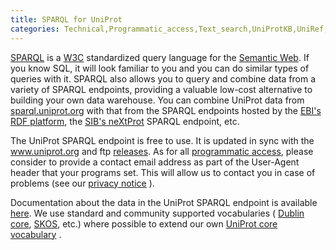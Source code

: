 ```yaml
---
title: SPARQL for UniProt
categories: Technical,Programmatic_access,Text_search,UniProtKB,UniRef,UniParc,help
---
```


[SPARQL](https://en.wikipedia.org/wiki/SPARQL) is a [W3C](https://en.wikipedia.org/wiki/World%5FWide%5FWeb%5FConsortium) standardized query language for the [Semantic Web](https://en.wikipedia.org/wiki/Semantic%5FWeb). If you know SQL, it will look familiar to you and you can do similar types of queries with it. SPARQL also allows you to query and combine data from a variety of SPARQL endpoints, providing a valuable low-cost alternative to building your own data warehouse. You can combine UniProt data from [sparql.uniprot.org](http://sparql.uniprot.org/) with that from the SPARQL endpoints hosted by the [EBI's RDF platform](https://www.ebi.ac.uk/rdf/), the [SIB's neXtProt](http://snorql.nextprot.org/) SPARQL endpoint, etc.

The UniProt SPARQL endpoint is free to use. It is updated in sync with the www.uniprot.org and ftp [releases](http://www.uniprot.org/help/synchronization). As for all [programmatic access](http://www.uniprot.org/help/programmatic%5Faccess), please consider to provide a contact email address as part of the User-Agent header that your programs set. This will allow us to contact you in case of problems (see our [privacy notice](http://www.uniprot.org/help/privacy) ).

Documentation about the data in the UniProt SPARQL endpoint is available [here](http://sparql.uniprot.org/.well-known/void). We use standard and community supported vocabularies ( [Dublin core](https://en.wikipedia.org/wiki/Dublin%5FCore), [SKOS](https://en.wikipedia.org/wiki/Simple%5FKnowledge%5FOrganization%5FSystem), etc.) where possible to extend our own [UniProt core vocabulary](http://www.uniprot.org/core/) .
